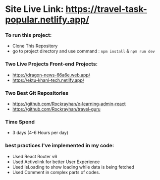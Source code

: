 # Site Live Link: https://travel-task-popular.netlify.app/

### To run this project:
* Clone This Repository
* go to project directory and use command : `npm install` & ` npm run dev `


### Two Live Projects Front-end Projects: 
* https://dragon-news-66a6e.web.app/
* https://ektu-khani-tech.netlify.app/


### Two Best Git Repositories
* https://github.com/Rockrayhan/e-learning-admin-react
* https://github.com/Rockrayhan/travel-guru

### Time Spend
*  3 days (4-6 Hours per day)

### best practices I've implemented in my code:
* Used React Router v6 
* Used Activelink for better User Experience
* Used IsLoading to show loading while data is being fetched
* Used Comment in complex parts of codes.






